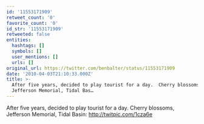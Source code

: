 ```yaml
---
id: '11553171909'
retweet_count: '0'
favorite_count: '0'
id_str: '11553171909'
retweeted: false
entities:
  hashtags: []
  symbols: []
  user_mentions: []
  urls: []
original_url: https://twitter.com/benbalter/status/11553171909
date: '2010-04-03T21:10:33.000Z'
title: >-
  After five years, decided to play tourist for a day.  Cherry blossoms,
  Jefferson Memorial, Tidal Bas…
---
```


After five years, decided to play tourist for a day.  Cherry blossoms, Jefferson Memorial, Tidal Basin:   http://twitpic.com/1cza6e